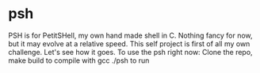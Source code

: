 # psh
PSH is for PetitSHell, my own hand made shell in C.
Nothing fancy for now, but it may evolve at a relative speed.
This self project is first of all my own challenge. Let's see how it goes.
To use the psh right now:
    Clone the repo,
    make build to compile with gcc
    ./psh to run
